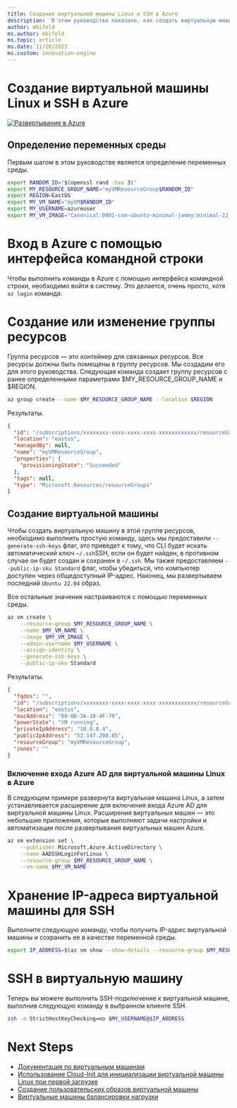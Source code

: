 ```yaml
---
title: Создание виртуальной машины Linux и SSH в Azure
description: 'В этом руководстве показано, как создать виртуальную машину Linux и SSH в Azure.'
author: mbifeld
ms.author: mbifeld
ms.topic: article
ms.date: 11/28/2023
ms.custom: innovation-engine
---
```


# Создание виртуальной машины Linux и SSH в Azure

[![Развертывание в Azure](https://aka.ms/deploytoazurebutton)](https://portal.azure.com/#view/Microsoft_Azure_CloudNative/SubscriptionSelectionPage.ReactView/tutorialKey/CreateLinuxVMAndSSH)


## Определение переменных среды

Первым шагом в этом руководстве является определение переменных среды.

```bash
export RANDOM_ID="$(openssl rand -hex 3)"
export MY_RESOURCE_GROUP_NAME="myVMResourceGroup$RANDOM_ID"
export REGION=EastUS
export MY_VM_NAME="myVM$RANDOM_ID"
export MY_USERNAME=azureuser
export MY_VM_IMAGE="Canonical:0001-com-ubuntu-minimal-jammy:minimal-22_04-lts-gen2:latest"
```

# Вход в Azure с помощью интерфейса командной строки

Чтобы выполнить команды в Azure с помощью интерфейса командной строки, необходимо войти в систему. Это делается, очень просто, хотя `az login` команда:

# Создание или изменение группы ресурсов

Группа ресурсов — это контейнер для связанных ресурсов. Все ресурсы должны быть помещены в группу ресурсов. Мы создадим его для этого руководства. Следующая команда создает группу ресурсов с ранее определенными параметрами $MY_RESOURCE_GROUP_NAME и $REGION.

```bash
az group create --name $MY_RESOURCE_GROUP_NAME --location $REGION
```

Результаты.

<!-- expected_similarity=0.3 -->
```json   
{
  "id": "/subscriptions/xxxxxxxx-xxxx-xxxx-xxxx-xxxxxxxxxxxx/resourceGroups/myVMResourceGroup",
  "location": "eastus",
  "managedBy": null,
  "name": "myVMResourceGroup",
  "properties": {
    "provisioningState": "Succeeded"
  },
  "tags": null,
  "type": "Microsoft.Resources/resourceGroups"
}
```

## Создание виртуальной машины

Чтобы создать виртуальную машину в этой группе ресурсов, необходимо выполнить простую команду, здесь мы предоставили `--generate-ssh-keys` флаг, это приведет к тому, что CLI будет искать автоматический ключ `~/.ssh`SSH, если он будет найден, в противном случае он будет создан и сохранен в `~/.ssh`. Мы также предоставляем `--public-ip-sku Standard` флаг, чтобы убедиться, что компьютер доступен через общедоступный IP-адрес. Наконец, мы развертываем последний `Ubuntu 22.04` образ. 

Все остальные значения настраиваются с помощью переменных среды.

```bash
az vm create \
    --resource-group $MY_RESOURCE_GROUP_NAME \
    --name $MY_VM_NAME \
    --image $MY_VM_IMAGE \
    --admin-username $MY_USERNAME \
    --assign-identity \
    --generate-ssh-keys \
    --public-ip-sku Standard
```

Результаты.

<!-- expected_similarity=0.3 -->
```json
{
  "fqdns": "",
  "id": "/subscriptions/xxxxxxxx-xxxx-xxxx-xxxx-xxxxxxxxxxxx/resourceGroups/myVMResourceGroup/providers/Microsoft.Compute/virtualMachines/myVM",
  "location": "eastus",
  "macAddress": "00-0D-3A-10-4F-70",
  "powerState": "VM running",
  "privateIpAddress": "10.0.0.4",
  "publicIpAddress": "52.147.208.85",
  "resourceGroup": "myVMResourceGroup",
  "zones": ""
}
```

### Включение входа Azure AD для виртуальной машины Linux в Azure

В следующем примере развернута виртуальная машина Linux, а затем устанавливается расширение для включения входа Azure AD для виртуальной машины Linux. Расширения виртуальных машин — это небольшие приложения, которые выполняют задачи настройки и автоматизации после развертывания виртуальных машин Azure.

```bash
az vm extension set \
    --publisher Microsoft.Azure.ActiveDirectory \
    --name AADSSHLoginForLinux \
    --resource-group $MY_RESOURCE_GROUP_NAME \
    --vm-name $MY_VM_NAME
```

# Хранение IP-адреса виртуальной машины для SSH
Выполните следующую команду, чтобы получить IP-адрес виртуальной машины и сохранить ее в качестве переменной среды.

```bash
export IP_ADDRESS=$(az vm show --show-details --resource-group $MY_RESOURCE_GROUP_NAME --name $MY_VM_NAME --query publicIps --output tsv)
```

# SSH в виртуальную машину

<!--## Export the SSH configuration for use with SSH clients that support OpenSSH & SSH into the VM.
Login to Azure Linux VMs with Azure AD supports exporting the OpenSSH certificate and configuration. That means you can use any SSH clients that support OpenSSH-based certificates to sign in through Azure AD. The following example exports the configuration for all IP addresses assigned to the VM:-->

<!--
```bash
yes | az ssh config --file ~/.ssh/config --name $MY_VM_NAME --resource-group $MY_RESOURCE_GROUP_NAME
```
-->

Теперь вы можете выполнить SSH-подключение к виртуальной машине, выполнив следующую команду в выбранном клиенте SSH.

```bash
ssh -o StrictHostKeyChecking=no $MY_USERNAME@$IP_ADDRESS
```

# Next Steps

* [Документация по виртуальным машинам](https://learn.microsoft.com/azure/virtual-machines/)
* [Использование Cloud-Init для инициализации виртуальной машины Linux при первой загрузке](https://learn.microsoft.com/azure/virtual-machines/linux/tutorial-automate-vm-deployment)
* [Создание пользовательских образов виртуальной машины](https://learn.microsoft.com/azure/virtual-machines/linux/tutorial-custom-images)
* [Виртуальные машины балансировки нагрузки](https://learn.microsoft.com/azure/load-balancer/quickstart-load-balancer-standard-public-cli)
